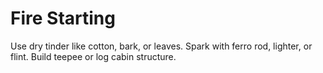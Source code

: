 # Fire Starting

Use dry tinder like cotton, bark, or leaves. Spark with ferro rod, lighter, or flint. Build teepee or log cabin structure.
